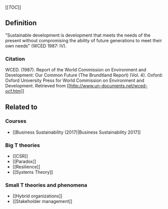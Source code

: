 [[_TOC_]]

## Definition

"Sustainable development is development that meets the needs of the present without compromising the ability of future generations to meet their own needs" (WCED 1987: IV).

### Citation
WCED. (1987). Report of the World Commission on Environment and Development: Our Common Future (The Brundtland Report) (Vol. 4). Oxford: Oxford University Press for World Commission on Environment and Development. Retrieved from [[http://www.un-documents.net/wced-ocf.htm]]

## Related to

### Courses
* [[Business Sustainability (2017)|Business Sustainability 2017]]

### Big T theories
* [[CSR]]
* [[Paradox]]
* [[Resilience]]
* [[Systems Theory]]

### Small T theories and phenomena
* [[Hybrid organizations]]
* [[Stakeholder management]]